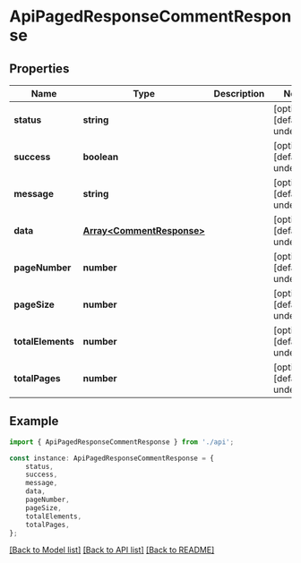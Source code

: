 # ApiPagedResponseCommentResponse


## Properties

Name | Type | Description | Notes
------------ | ------------- | ------------- | -------------
**status** | **string** |  | [optional] [default to undefined]
**success** | **boolean** |  | [optional] [default to undefined]
**message** | **string** |  | [optional] [default to undefined]
**data** | [**Array&lt;CommentResponse&gt;**](CommentResponse.md) |  | [optional] [default to undefined]
**pageNumber** | **number** |  | [optional] [default to undefined]
**pageSize** | **number** |  | [optional] [default to undefined]
**totalElements** | **number** |  | [optional] [default to undefined]
**totalPages** | **number** |  | [optional] [default to undefined]

## Example

```typescript
import { ApiPagedResponseCommentResponse } from './api';

const instance: ApiPagedResponseCommentResponse = {
    status,
    success,
    message,
    data,
    pageNumber,
    pageSize,
    totalElements,
    totalPages,
};
```

[[Back to Model list]](../README.md#documentation-for-models) [[Back to API list]](../README.md#documentation-for-api-endpoints) [[Back to README]](../README.md)
